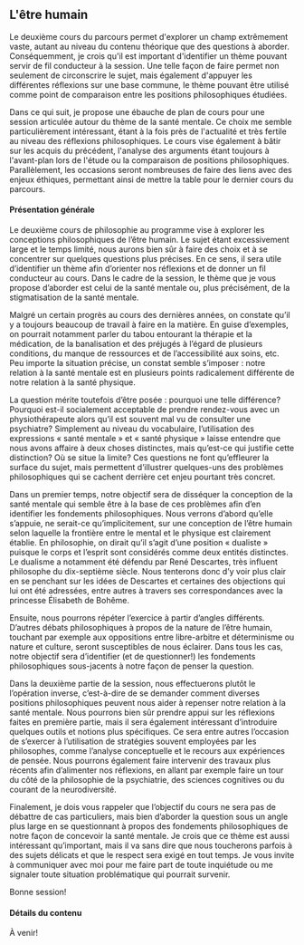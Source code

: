 L'être humain
-------------

Le deuxième cours du parcours permet d'explorer un champ extrêmement vaste, autant au niveau du contenu théorique que des questions à aborder. Conséquemment, je crois qu'il est important d'identifier un thème pouvant servir de fil conducteur à la session. Une telle façon de faire permet non seulement de circonscrire le sujet, mais également d'appuyer les différentes réflexions sur une base commune, le thème pouvant être utilisé comme point de comparaison entre les positions philosophiques étudiées.

Dans ce qui suit, je propose une ébauche de plan de cours pour une session articulée autour du thème de la santé mentale. Ce choix me semble particulièrement intéressant, étant à la fois près de l'actualité et très fertile au niveau des réflexions philosophiques. Le cours vise également à bâtir sur les acquis du précédent, l'analyse des arguments étant toujours à l'avant-plan lors de l'étude ou la comparaison de positions philosophiques. Parallèlement, les occasions seront nombreuses de faire des liens avec des enjeux éthiques, permettant ainsi de mettre la table pour le dernier cours du parcours.


#### Présentation générale

Le deuxième cours de philosophie au programme vise à explorer les conceptions philosophiques de l’être humain. Le sujet étant excessivement large et le temps limité, nous aurons bien sûr à faire des choix et à se concentrer sur quelques questions plus précises. En ce sens, il sera utile d’identifier un thème afin d’orienter nos réflexions et de donner un fil conducteur au cours. Dans le cadre de la session, le thème que je vous propose d’aborder est celui de la santé mentale ou, plus précisément, de la stigmatisation de la santé mentale.  

Malgré un certain progrès au cours des dernières années, on constate qu’il y a toujours beaucoup de travail à faire en la matière. En guise d’exemples, on pourrait notamment parler du tabou entourant la thérapie et la médication, de la banalisation et des préjugés à l’égard de plusieurs conditions, du manque de ressources et de l’accessibilité aux soins, etc. Peu importe la situation précise, un constat semble s’imposer : notre relation à la santé mentale est en plusieurs points radicalement différente de notre relation à la santé physique. 

La question mérite toutefois d’être posée : pourquoi une telle différence? Pourquoi est-il socialement acceptable de prendre rendez-vous avec un physiothérapeute alors qu’il est souvent mal vu de consulter une psychiatre? Simplement au niveau du vocabulaire, l’utilisation des expressions « santé mentale » et « santé physique » laisse entendre que nous avons affaire à deux choses distinctes, mais qu’est-ce qui justifie cette distinction? Où se situe la limite? Ces questions ne font qu’effleurer la surface du sujet, mais permettent d’illustrer quelques-uns des problèmes philosophiques qui se cachent derrière cet enjeu pourtant très concret.

Dans un premier temps, notre objectif sera de disséquer la conception de la santé mentale qui semble être à la base de ces problèmes afin d’en identifier les fondements philosophiques. Nous verrons d’abord qu’elle s’appuie, ne serait-ce qu’implicitement, sur une conception de l’être humain selon laquelle la frontière entre le mental et le physique est clairement établie. En philosophie, on dirait qu’il s’agit d’une position « dualiste » puisque le corps et l’esprit sont considérés comme deux entités distinctes. Le dualisme a notamment été défendu par René Descartes, très influent philosophe du dix-septième siècle. Nous tenterons donc d’y voir plus clair en se penchant sur les idées de Descartes et certaines des objections qui lui ont été adressées, entre autres à travers ses correspondances avec la princesse Élisabeth de Bohême. 

Ensuite, nous pourrons répéter l’exercice à partir d’angles différents. D’autres débats philosophiques à propos de la nature de l’être humain, touchant par exemple aux oppositions entre libre-arbitre et déterminisme ou nature et culture, seront susceptibles de nous éclairer. Dans tous les cas, notre objectif sera d’identifier (et de questionner!) les fondements philosophiques sous-jacents à notre façon de penser la question.

Dans la deuxième partie de la session, nous effectuerons plutôt le l’opération inverse, c’est-à-dire de se demander comment diverses positions philosophiques peuvent nous aider à repenser notre relation à la santé mentale. Nous pourrons bien sûr prendre appui sur les réflexions faites en première partie, mais il sera également intéressant d’introduire quelques outils et notions plus spécifiques. Ce sera entre autres l’occasion de s’exercer à l’utilisation de stratégies souvent employées par les philosophes, comme l’analyse conceptuelle et le recours aux expériences de pensée. Nous pourrons également faire intervenir des travaux plus récents afin d’alimenter nos réflexions, en allant par exemple faire un tour du côté de la philosophie de la psychiatrie, des sciences cognitives ou du courant de la neurodiversité. 

Finalement, je dois vous rappeler que l’objectif du cours ne sera pas de débattre de cas particuliers, mais bien d’aborder la question sous un angle plus large en se questionnant à propos des fondements philosophiques de notre façon de concevoir la santé mentale. Je crois que ce thème est aussi intéressant qu’important, mais il va sans dire que nous toucherons parfois à des sujets délicats et que le respect sera exigé en tout temps. Je vous invite à communiquer avec moi pour me faire part de toute inquiétude ou me signaler toute situation problématique qui pourrait survenir.

Bonne session!


#### Détails du contenu

À venir!


